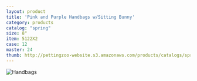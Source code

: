 ```yaml
---
layout: product
title: 'Pink and Purple Handbags w/Sitting Bunny'
category: products
catalog: "spring"
size: 8"
item: 5122X2
case: 12
master: 24
thumb: http://pettingzoo-website.s3.amazonaws.com/products/catalogs/spring/Easter_Bunnys_Outside_Purse.png
---
```


![Handbags](http://pettingzoo-website.s3.amazonaws.com/products/catalogs/spring/Easter_Bunnys_Outside_Purse.png)
